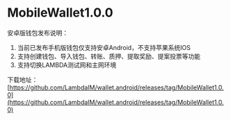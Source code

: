 # MobileWallet1.0.0

安卓版钱包发布说明：

1. 当前已发布手机版钱包仅支持安卓Android，不支持苹果系统IOS
2. 支持创建钱包、导入钱包、转账、质押、提取奖励、提案投票等功能
3. 支持切换LAMBDA测试网和主网环境

下载地址：[https://github.com/LambdaIM/wallet.android/releases/tag/MobileWallet1.0.0](https://github.com/LambdaIM/wallet.android/releases/tag/MobileWallet1.0.0)
